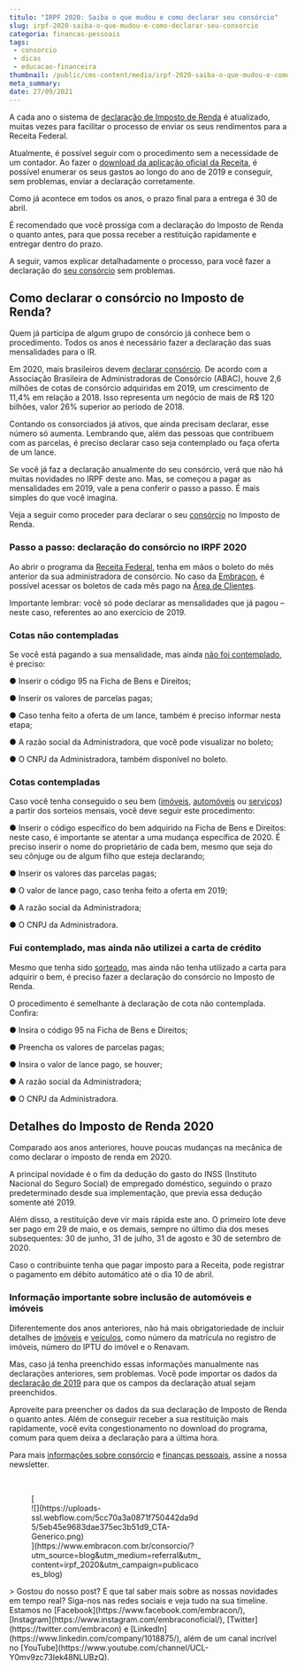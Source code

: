 ```yaml
---
titulo: "IRPF 2020: Saiba o que mudou e como declarar seu consórcio"
slug: irpf-2020-saiba-o-que-mudou-e-como-declarar-seu-consorcio
categoria: financas-pessoais
tags:
 - consorcio
 - dicas
 - educacao-financeira
thumbnail: /public/cms-content/media/irpf-2020-saiba-o-que-mudou-e-como-declarar-seu-consorcio.jpg
meta_summary: 
date: 27/09/2021
---
```

A cada ano o sistema de [declaração de Imposto de Renda](https://www.embracon.com.br/blog/como-declarar-o-consorcio-no-imposto-de-renda-saiba-aqui) é atualizado, muitas vezes para facilitar o processo de enviar os seus rendimentos para a Receita Federal.

Atualmente, é possível seguir com o procedimento sem a necessidade de um contador. Ao fazer o [download da aplicação oficial da Receita](http://receita.economia.gov.br/interface/cidadao/irpf/2018/download), é possível enumerar os seus gastos ao longo do ano de 2019 e conseguir, sem problemas, enviar a declaração corretamente.

Como já acontece em todos os anos, o prazo final para a entrega é 30 de abril.

É recomendado que você prossiga com a declaração do Imposto de Renda o quanto antes, para que possa receber a restituição rapidamente e entregar dentro do prazo.

A seguir, vamos explicar detalhadamente o processo, para você fazer a declaração do [seu consórcio](http://www.embracon.com.br) sem problemas.

Como declarar o consórcio no Imposto de Renda?
----------------------------------------------

Quem já participa de algum grupo de consórcio já conhece bem o procedimento. Todos os anos é necessário fazer a declaração das suas mensalidades para o IR.

Em 2020, mais brasileiros devem [declarar consórcio](https://www.embracon.com.br/blog/como-declarar-o-consorcio-no-imposto-de-renda-saiba-aqui). De acordo com a Associação Brasileira de Administradoras de Consórcio (ABAC), houve 2,6 milhões de cotas de consórcio adquiridas em 2019, um crescimento de 11,4% em relação a 2018. Isso representa um negócio de mais de R$ 120 bilhões, valor 26% superior ao período de 2018.

Contando os consorciados já ativos, que ainda precisam declarar, esse número só aumenta. Lembrando que, além das pessoas que contribuem com as parcelas, é preciso declarar caso seja contemplado ou faça oferta de um lance.

Se você já faz a declaração anualmente do seu consórcio, verá que não há muitas novidades no IRPF deste ano. Mas, se começou a pagar as mensalidades em 2019, vale a pena conferir o passo a passo. É mais simples do que você imagina.

Veja a seguir como proceder para declarar o seu [consórcio](https://www.embracon.com.br/conhecaoconsorcio/o-que-e-consorcio) no Imposto de Renda.

### Passo a passo: declaração do consórcio no IRPF 2020

Ao abrir o programa da [Receita Federal](https://receita.economia.gov.br/), tenha em mãos o boleto do mês anterior da sua administradora de consórcio. No caso da [Embracon](https://www.embracon.com.br/), é possível acessar os boletos de cada mês pago na [Área de Clientes](https://www.embracon.com.br/clientes).

Importante lembrar: você só pode declarar as mensalidades que já pagou – neste caso, referentes ao ano exercício de 2019.

### Cotas não contempladas

Se você está pagando a sua mensalidade, mas ainda [não foi contemplado](https://www.embracon.com.br/blog/saiba-o-que-fazer-quando-for-contemplado-no-consorcio), é preciso:

● Inserir o código 95 na Ficha de Bens e Direitos;

● Inserir os valores de parcelas pagas;

● Caso tenha feito a oferta de um lance, também é preciso informar nesta etapa;

● A razão social da Administradora, que você pode visualizar no boleto;

● O CNPJ da Administradora, também disponível no boleto.

### Cotas contempladas

Caso você tenha conseguido o seu bem ([imóveis](https://www.embracon.com.br/consorcio-de-imoveis), [automóveis](https://www.embracon.com.br/consorcio-de-carros) ou [serviços](https://www.embracon.com.br/consorcio-servicos)) a partir dos sorteios mensais, você deve seguir este procedimento:

● Inserir o código específico do bem adquirido na Ficha de Bens e Direitos: neste caso, é importante se atentar a uma mudança específica de 2020. É preciso inserir o nome do proprietário de cada bem, mesmo que seja do seu cônjuge ou de algum filho que esteja declarando;

● Inserir os valores das parcelas pagas;

● O valor de lance pago, caso tenha feito a oferta em 2019;

● A razão social da Administradora;

● O CNPJ da Administradora.

### Fui contemplado, mas ainda não utilizei a carta de crédito

Mesmo que tenha sido [sorteado](https://www.embracon.com.br/blog/saiba-o-que-fazer-quando-for-contemplado-no-consorcio), mas ainda não tenha utilizado a carta para adquirir o bem, é preciso fazer a declaração do consórcio no Imposto de Renda.

O procedimento é semelhante à declaração de cota não contemplada. Confira:

● Insira o código 95 na Ficha de Bens e Direitos;

● Preencha os valores de parcelas pagas;

● Insira o valor de lance pago, se houver;

● A razão social da Administradora;

● O CNPJ da Administradora.

Detalhes do Imposto de Renda 2020
---------------------------------

Comparado aos anos anteriores, houve poucas mudanças na mecânica de como declarar o imposto de renda em 2020.

A principal novidade é o fim da dedução do gasto do INSS (Instituto Nacional do Seguro Social) de empregado doméstico, seguindo o prazo predeterminado desde sua implementação, que previa essa dedução somente até 2019.

Além disso, a restituição deve vir mais rápida este ano. O primeiro lote deve ser pago em 29 de maio, e os demais, sempre no último dia dos meses subsequentes: 30 de junho, 31 de julho, 31 de agosto e 30 de setembro de 2020.

Caso o contribuinte tenha que pagar imposto para a Receita, pode registrar o pagamento em débito automático até o dia 10 de abril.

### Informação importante sobre inclusão de automóveis e imóveis

Diferentemente dos anos anteriores, não há mais obrigatoriedade de incluir detalhes de [imóveis](https://www.embracon.com.br/consorcio-de-imoveis) e [veículos](https://www.embracon.com.br/consorcio-de-carros), como número da matrícula no registro de imóveis, número do IPTU do imóvel e o Renavam.

Mas, caso já tenha preenchido essas informações manualmente nas declarações anteriores, sem problemas. Você pode importar os dados da [declaração de 2019](https://www.embracon.com.br/blog/aprenda-a-declarar-o-consorcio-no-imposto-de-renda-2019) para que os campos da declaração atual sejam preenchidos.

Aproveite para preencher os dados da sua declaração de Imposto de Renda o quanto antes. Além de conseguir receber a sua restituição mais rapidamente, você evita congestionamento no download do programa, comum para quem deixa a declaração para a última hora.

Para mais [informações sobre consórcio](https://www.embracon.com.br/category/consorcio) e [finanças pessoais](https://www.embracon.com.br/category/financas-pessoais), assine a nossa newsletter.

‍

<figure class="w-richtext-figure-type-image w-richtext-align-center" style="max-width:310px">[<div>![](https://uploads-ssl.webflow.com/5cc70a3a0871f750442da9d5/5eb45e9683dae375ec3b51d9_CTA-Generico.png)</div>](https://www.embracon.com.br/consorcio/?utm_source=blog&utm_medium=referral&utm_content=irpf_2020&utm_campaign=publicacoes_blog)</figure>> Gostou do nosso post? E que tal saber mais sobre as nossas novidades em tempo real? Siga-nos nas redes sociais e veja tudo na sua timeline. Estamos no [Facebook](https://www.facebook.com/embracon/), [Instagram](https://www.instagram.com/embraconoficial/), [Twitter](https://twitter.com/embracon) e [LinkedIn](https://www.linkedin.com/company/1018875/), além de um canal incrível no [YouTube](https://www.youtube.com/channel/UCL-Y0mv9zc73Iek48NLUBzQ).

‍

